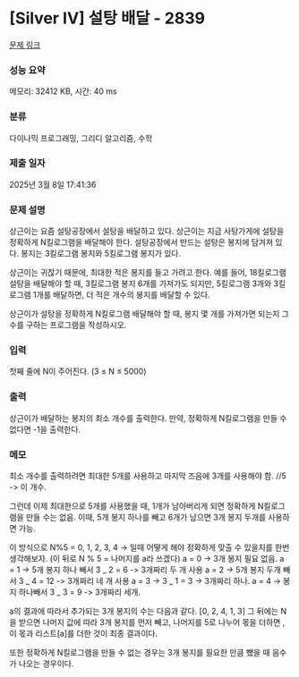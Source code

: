 # [Silver IV] 설탕 배달 - 2839

[문제 링크](https://www.acmicpc.net/problem/2839)

### 성능 요약

메모리: 32412 KB, 시간: 40 ms

### 분류

다이나믹 프로그래밍, 그리디 알고리즘, 수학

### 제출 일자

2025년 3월 8일 17:41:36

### 문제 설명

<p>상근이는 요즘 설탕공장에서 설탕을 배달하고 있다. 상근이는 지금 사탕가게에 설탕을 정확하게 N킬로그램을 배달해야 한다. 설탕공장에서 만드는 설탕은 봉지에 담겨져 있다. 봉지는 3킬로그램 봉지와 5킬로그램 봉지가 있다.</p>

<p>상근이는 귀찮기 때문에, 최대한 적은 봉지를 들고 가려고 한다. 예를 들어, 18킬로그램 설탕을 배달해야 할 때, 3킬로그램 봉지 6개를 가져가도 되지만, 5킬로그램 3개와 3킬로그램 1개를 배달하면, 더 적은 개수의 봉지를 배달할 수 있다.</p>

<p>상근이가 설탕을 정확하게 N킬로그램 배달해야 할 때, 봉지 몇 개를 가져가면 되는지 그 수를 구하는 프로그램을 작성하시오.</p>

### 입력

 <p>첫째 줄에 N이 주어진다. (3 ≤ N ≤ 5000)</p>

### 출력

 <p>상근이가 배달하는 봉지의 최소 개수를 출력한다. 만약, 정확하게 N킬로그램을 만들 수 없다면 -1을 출력한다.</p>

### 메모

<p>
최소 개수를 출력하려면 최대한 5개를 사용하고 마지막 즈음에 3개를 사용해야 함. //5 -> 이 개수.

그런데 이제 최대한으로 5개를 사용했을 때, 1개가 남아버리게 되면 정확하게 N킬로그램을 만들 수는 없음.
이때, 5개 봉지 하나를 빼고 6개가 남으면 3개 봉지 두개를 사용하면 가능.

이 방식으로 N%5 = 0, 1, 2, 3, 4 -> 일때 어떻게 해야 정확하게 맞출 수 있을지를 한번 생각해보자. (이 뒤로 N % 5 = 나머지를 a라 쓰겠다)
a = 0 -> 3개 봉지 필요 없음.
a = 1 -> 5개 봉지 하나 빼서 3 _ 2 = 6 -> 3개짜리 두 개 사용
a = 2 -> 5개 봉지 두개 빼서 3 _ 4 = 12 -> 3개짜리 네 개 사용
a = 3 -> 3 _ 1 = 3 -> 3개짜리 하나.
a = 4 -> 봉지 하나빼서 3 _ 3 = 9 -> 3개짜리 세개.

a의 결과에 따라서 추가되는 3개 봉지의 수는 다음과 같다. [0, 2, 4, 1, 3]
그 뒤에는 N을 받으면 나머지 값에 따라 3개 봉지를 먼저 빼고, 나머지를 5로 나누어 몫을 더하면 , 이 몫과 리스트[a]를 더한 것이 최종 결과이다.

또한 정확하게 N킬로그램을 만들 수 없는 경우는 3개 봉지를 필요한 만큼 뺐을 때 음수가 나오는 경우이다.

</p>
